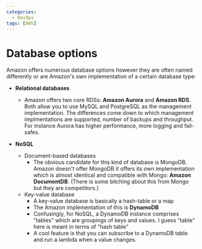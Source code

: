 ```yaml
---
categories:
  - DevOps
tags: [AWS]
---
```


# Database options

Amazon offers numerous database options however they are often named differently
or are Amazon's own implementation of a certain database type:

- **Relational databases**

  - Amazon offers two core RDSs: **Amazon Aurora** and **Amazon RDS**. Both
    allow you to use MySQL and PostgreSQL as the management implementation. The
    differences come down to which management implmentations are supported,
    number of backups and throughput. For instance Aurora has higher
    performance, more logging and fail-safes.

- **NoSQL**
  - Document-based databases
    - The obvious candidate for this kind of database is MongoDB. Amazon doesn't
      offer MongoDB it offers its own implementation which is almost identical
      and compatible with Mongo: **Amazon DocumentDB**. (There is some bitching
      about this from Mongo but they are competitors.)
  - Key-value database
    - A key-value database is basically a hash-table or a map
    - The Amazon implementation of this is **DynamoDB**
    - Confusingly, for NoSQL, a DynamoDB instance comprises "tables" which are
      groupings of keys and values. I guess "table" here is meant in terms of
      "hash table"
    - A cool feature is that you can subscribe to a DynamoDB table and run a
      lambda when a value changes.
